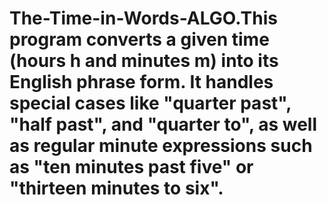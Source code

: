 # The-Time-in-Words-ALGO.This program converts a given time (hours h and minutes m) into its English phrase form. It handles special cases like "quarter past", "half past", and "quarter to", as well as regular minute expressions such as "ten minutes past five" or "thirteen minutes to six".
